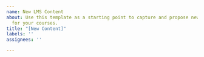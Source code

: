```yaml
---
name: New LMS Content
about: Use this template as a starting point to capture and propose new lesson content
  for your courses.
title: "[New Content]"
labels: ''
assignees: ''

---
```




